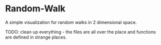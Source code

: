 # Random-Walk
A simple visualization for random walks in 2 dimensional space.


TODO:
clean up everything - the files are all over the place and functions are defined in strange places.  
